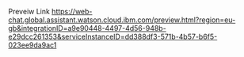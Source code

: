 
Preveiw Link
https://web-chat.global.assistant.watson.cloud.ibm.com/preview.html?region=eu-gb&integrationID=a9e90448-4497-4d56-948b-e29dcc261353&serviceInstanceID=dd388df3-571b-4b57-b6f5-023ee9da9ac1
